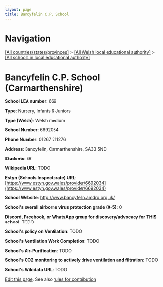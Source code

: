 ```yaml
---
layout: page
title: Bancyfelin C.P. School
---
```

# Navigation

[[All countries/states/provinces]](../../..) > [[All Welsh local educational authority]](../..) > [[All schools in local educational authority]](..)

# Bancyfelin C.P. School (Carmarthenshire)

**School LEA number**: 669

**Type**: Nursery, Infants & Juniors

**Type (Welsh)**: Welsh medium

**School Number**: 6692034

**Phone Number**: 01267 211276

**Address**: Bancyfelin, Carmarthenshire, SA33 5ND

**Students**: 56

**Wikipedia URL**: TODO

**Estyn (Schools Inspectorate) URL**: [https://www.estyn.gov.wales/provider/6692034](https://www.estyn.gov.wales/provider/6692034)

**School Website**: http://www.bancyfelin.amdro.org.uk/

**School's overall airborne virus protection grade (0-5)**: 0

**Discord, Facebook, or WhatsApp group for discovery/advocacy for THIS school**: TODO

**School's policy on Ventilation**: TODO

**School's Ventilation Work Completion**: TODO

**School's Air-Purification**: TODO

**School's CO2 monitoring to actively drive ventilation and filtration**: TODO

**School's Wikidata URL**: TODO




[Edit this page](https://github.com/VentilationProject/Wales/edit/prif/./Carmarthenshire/Bancyfelin_C.P._School.md). See also [rules for contribution](../../../contribution-rules/)
